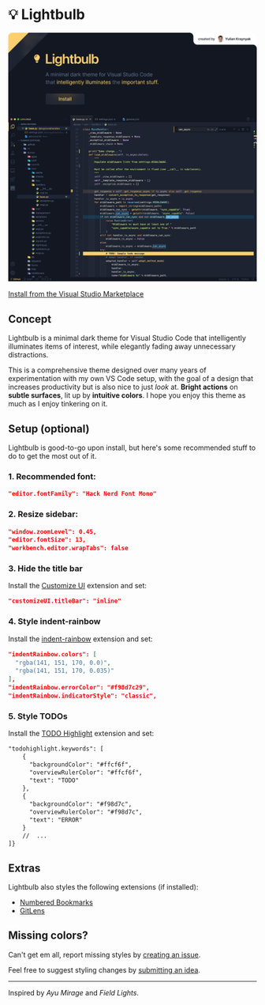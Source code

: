 # 💡 Lightbulb

<a href="https://marketplace.visualstudio.com/items?itemName=ykray.lightbulb">
    <img src="assets/showcase.png" width="1600px"/>
</a>

<br/>

[Install from the Visual Studio Marketplace](https://marketplace.visualstudio.com/items?itemName=ykray.lightbulb)

## Concept

Lightbulb is a minimal dark theme for Visual Studio Code that intelligently illuminates items of interest, while elegantly fading away unnecessary distractions.

This is a comprehensive theme designed over many years of experimentation with my own VS Code setup, with the goal of a design that increases productivity but is also nice to just _look_ at. **Bright actions** on **subtle surfaces**, lit up by **intuitive colors**. I hope you enjoy this theme as much as I enjoy tinkering on it.

## Setup (optional)

Lightbulb is good-to-go upon install, but here's some recommended stuff to do to get the most out of it.

### 1. Recommended font:

```json
"editor.fontFamily": "Hack Nerd Font Mono"
```

### 2. Resize sidebar:

```json
"window.zoomLevel": 0.45,
"editor.fontSize": 13,
"workbench.editor.wrapTabs": false
```

### 3. Hide the title bar

Install the [Customize UI](https://marketplace.visualstudio.com/items?itemName=iocave.customize-ui) extension and set:

```json
"customizeUI.titleBar": "inline"
```

### 4. Style indent-rainbow

Install the [indent-rainbow](https://marketplace.visualstudio.com/items?itemName=oderwat.indent-rainbow) extension and set:

```json
"indentRainbow.colors": [
  "rgba(141, 151, 170, 0.0)",
  "rgba(141, 151, 170, 0.035)"
],
"indentRainbow.errorColor": "#f98d7c29",
"indentRainbow.indicatorStyle": "classic",
```

### 5. Style TODOs

Install the [TODO Highlight](https://marketplace.visualstudio.com/items?itemName=wayou.vscode-todo-highlight) extension and set:

```jsonc
"todohighlight.keywords": [
    {
      "backgroundColor": "#ffcf6f",
      "overviewRulerColor": "#ffcf6f",
      "text": "TODO"
    },
    {
      "backgroundColor": "#f98d7c",
      "overviewRulerColor": "#f98d7c",
      "text": "ERROR"
    }
    //  ...
]}
```

## Extras

Lightbulb also styles the following extensions (if installed):

- [Numbered Bookmarks](https://marketplace.visualstudio.com/items?itemName=alefragnani.numbered-bookmarks)
- [GitLens](https://marketplace.visualstudio.com/items?itemName=eamodio.gitlens)

## Missing colors?

Can't get em all, report missing styles by [creating an issue](https://github.com/ykray/Lightbulb/issues).

Feel free to suggest styling changes by [submitting an idea](https://github.com/ykray/Lightbulb/discussions/categories/ideas).

---

Inspired by _Ayu Mirage_ and _Field Lights_.

